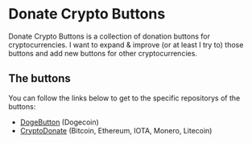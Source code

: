 Donate Crypto Buttons
==========

Donate Crypto Buttons is a collection of donation buttons for cryptocurrencies.
I want to expand & improve (or at least I try to) those buttons and add new buttons for other cryptocurrencies.

## The buttons

You can follow the links below to get to the specific repositorys of the buttons:
* [DogeButton](https://github.com/MagicLike/Doge-Button) (Dogecoin)
* [CryptoDonate](https://github.com/MagicLike/CryptoDonate) (Bitcoin, Ethereum, IOTA, Monero, Litecoin)